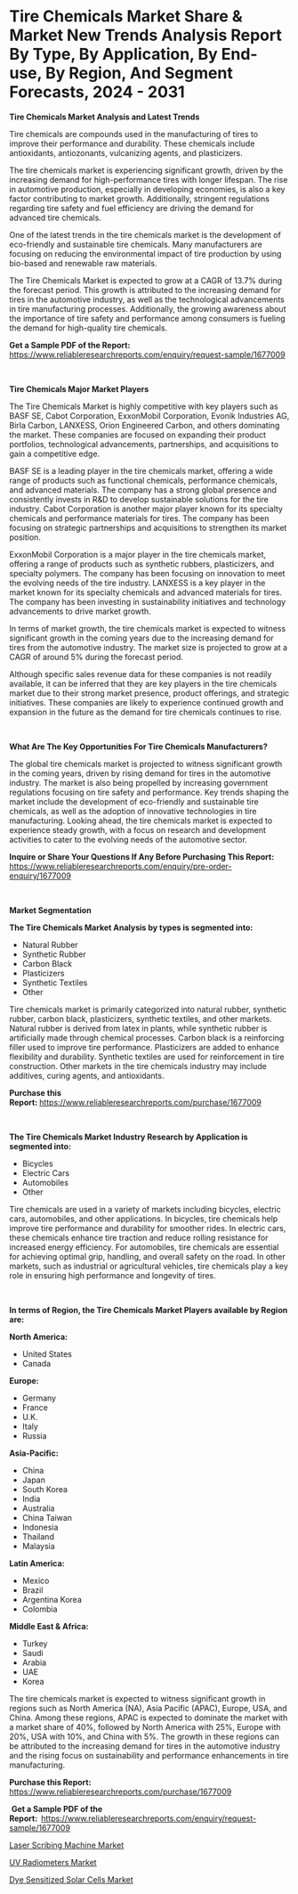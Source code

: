 <p><h1>Tire Chemicals Market Share & Market New Trends Analysis Report By Type, By Application, By End-use, By Region, And Segment Forecasts, 2024 - 2031</h1></p><p><strong>Tire Chemicals Market Analysis and Latest Trends</strong></p>
<p><p>Tire chemicals are compounds used in the manufacturing of tires to improve their performance and durability. These chemicals include antioxidants, antiozonants, vulcanizing agents, and plasticizers.</p><p>The tire chemicals market is experiencing significant growth, driven by the increasing demand for high-performance tires with longer lifespan. The rise in automotive production, especially in developing economies, is also a key factor contributing to market growth. Additionally, stringent regulations regarding tire safety and fuel efficiency are driving the demand for advanced tire chemicals.</p><p>One of the latest trends in the tire chemicals market is the development of eco-friendly and sustainable tire chemicals. Many manufacturers are focusing on reducing the environmental impact of tire production by using bio-based and renewable raw materials.</p><p>The Tire Chemicals Market is expected to grow at a CAGR of 13.7% during the forecast period. This growth is attributed to the increasing demand for tires in the automotive industry, as well as the technological advancements in tire manufacturing processes. Additionally, the growing awareness about the importance of tire safety and performance among consumers is fueling the demand for high-quality tire chemicals.</p></p>
<p><strong>Get a Sample PDF of the Report:&nbsp;</strong> <a href="https://www.reliableresearchreports.com/enquiry/request-sample/1677009">https://www.reliableresearchreports.com/enquiry/request-sample/1677009</a></p>
<p>&nbsp;</p>
<p><strong>Tire Chemicals Major Market Players</strong></p>
<p><p>The Tire Chemicals Market is highly competitive with key players such as BASF SE, Cabot Corporation, ExxonMobil Corporation, Evonik Industries AG, Birla Carbon, LANXESS, Orion Engineered Carbon, and others dominating the market. These companies are focused on expanding their product portfolios, technological advancements, partnerships, and acquisitions to gain a competitive edge.</p><p>BASF SE is a leading player in the tire chemicals market, offering a wide range of products such as functional chemicals, performance chemicals, and advanced materials. The company has a strong global presence and consistently invests in R&D to develop sustainable solutions for the tire industry. Cabot Corporation is another major player known for its specialty chemicals and performance materials for tires. The company has been focusing on strategic partnerships and acquisitions to strengthen its market position.</p><p>ExxonMobil Corporation is a major player in the tire chemicals market, offering a range of products such as synthetic rubbers, plasticizers, and specialty polymers. The company has been focusing on innovation to meet the evolving needs of the tire industry. LANXESS is a key player in the market known for its specialty chemicals and advanced materials for tires. The company has been investing in sustainability initiatives and technology advancements to drive market growth.</p><p>In terms of market growth, the tire chemicals market is expected to witness significant growth in the coming years due to the increasing demand for tires from the automotive industry. The market size is projected to grow at a CAGR of around 5% during the forecast period.</p><p>Although specific sales revenue data for these companies is not readily available, it can be inferred that they are key players in the tire chemicals market due to their strong market presence, product offerings, and strategic initiatives. These companies are likely to experience continued growth and expansion in the future as the demand for tire chemicals continues to rise.</p></p>
<p>&nbsp;</p>
<p><strong>What Are The Key Opportunities For Tire Chemicals Manufacturers?</strong></p>
<p><p>The global tire chemicals market is projected to witness significant growth in the coming years, driven by rising demand for tires in the automotive industry. The market is also being propelled by increasing government regulations focusing on tire safety and performance. Key trends shaping the market include the development of eco-friendly and sustainable tire chemicals, as well as the adoption of innovative technologies in tire manufacturing. Looking ahead, the tire chemicals market is expected to experience steady growth, with a focus on research and development activities to cater to the evolving needs of the automotive sector.</p></p>
<p><strong>Inquire or Share Your Questions If Any Before Purchasing This Report:</strong> <a href="https://www.reliableresearchreports.com/enquiry/pre-order-enquiry/1677009">https://www.reliableresearchreports.com/enquiry/pre-order-enquiry/1677009</a></p>
<p>&nbsp;</p>
<p><strong>Market Segmentation</strong></p>
<p><strong>The Tire Chemicals Market Analysis by types is segmented into:</strong></p>
<p><ul><li>Natural Rubber</li><li>Synthetic Rubber</li><li>Carbon Black</li><li>Plasticizers</li><li>Synthetic Textiles</li><li>Other</li></ul></p>
<p><p>Tire chemicals market is primarily categorized into natural rubber, synthetic rubber, carbon black, plasticizers, synthetic textiles, and other markets. Natural rubber is derived from latex in plants, while synthetic rubber is artificially made through chemical processes. Carbon black is a reinforcing filler used to improve tire performance. Plasticizers are added to enhance flexibility and durability. Synthetic textiles are used for reinforcement in tire construction. Other markets in the tire chemicals industry may include additives, curing agents, and antioxidants.</p></p>
<p><strong>Purchase this Report:&nbsp;</strong><a href="https://www.reliableresearchreports.com/purchase/1677009">https://www.reliableresearchreports.com/purchase/1677009</a></p>
<p>&nbsp;</p>
<p><strong>The Tire Chemicals Market Industry Research by Application is segmented into:</strong></p>
<p><ul><li>Bicycles</li><li>Electric Cars</li><li>Automobiles</li><li>Other</li></ul></p>
<p><p>Tire chemicals are used in a variety of markets including bicycles, electric cars, automobiles, and other applications. In bicycles, tire chemicals help improve tire performance and durability for smoother rides. In electric cars, these chemicals enhance tire traction and reduce rolling resistance for increased energy efficiency. For automobiles, tire chemicals are essential for achieving optimal grip, handling, and overall safety on the road. In other markets, such as industrial or agricultural vehicles, tire chemicals play a key role in ensuring high performance and longevity of tires.</p></p>
<p>&nbsp;</p>
<p><strong>In terms of Region, the Tire Chemicals Market Players available by Region are:</strong></p>
<p>
    <p> <strong> North America: </strong>
        <ul>
            <li>United States</li>
            <li>Canada</li>
        </ul>
        </p> 
    <p> <strong> Europe: </strong>
        <ul>
            <li>Germany</li>
            <li>France</li>
            <li>U.K.</li>
            <li>Italy</li>
            <li>Russia</li>
        </ul>
        </p> 
    <p> <strong> Asia-Pacific: </strong>
        <ul>
            <li>China</li>
            <li>Japan</li>
            <li>South Korea</li>
            <li>India</li>
            <li>Australia</li>
            <li>China Taiwan</li>
            <li>Indonesia</li>
            <li>Thailand</li>
            <li>Malaysia</li>
        </ul>
        </p> 
    <p> <strong> Latin America: </strong>
        <ul>
            <li>Mexico</li>
            <li>Brazil</li>
            <li>Argentina Korea</li>
            <li>Colombia</li>
        </ul>
        </p> 
    <p> <strong> Middle East & Africa: </strong>
        <ul>
            <li>Turkey</li>
            <li>Saudi</li>
            <li>Arabia</li>
            <li>UAE</li>
            <li>Korea</li>
        </ul>
    </p>
    </p>
<p><p>The tire chemicals market is expected to witness significant growth in regions such as North America (NA), Asia Pacific (APAC), Europe, USA, and China. Among these regions, APAC is expected to dominate the market with a market share of 40%, followed by North America with 25%, Europe with 20%, USA with 10%, and China with 5%. The growth in these regions can be attributed to the increasing demand for tires in the automotive industry and the rising focus on sustainability and performance enhancements in tire manufacturing.</p></p>
<p><strong>Purchase this Report: </strong><a href="https://www.reliableresearchreports.com/purchase/1677009">https://www.reliableresearchreports.com/purchase/1677009</a></p>
<p>&nbsp;<strong>Get a Sample PDF of the Report:&nbsp;&nbsp;</strong><a href="https://www.reliableresearchreports.com/enquiry/request-sample/1677009">https://www.reliableresearchreports.com/enquiry/request-sample/1677009</a></p>
<p><strong></strong></p>
<p><p><a href="https://view.publitas.com/reportprime-1/laser-scribing-machine-market-research-report-provides-thorough-industry-overview-which-offers-an-in-depth-analysis-of-product-trends-and-new-market-divisions/">Laser Scribing Machine Market</a></p><p><a href="https://view.publitas.com/reportprime-1/uv-radiometers-market-size-growing-and-forecasted-for-period-from-2023-2030-and-provides-complete-market-analysis-of-this-market/">UV Radiometers Market</a></p><p><a href="https://view.publitas.com/reportprime-1/dye-sensitized-solar-cells-market-size-growing-and-forecasted-for-period-from-2023-2030-and-provides-complete-market-analysis-of-this-market/">Dye Sensitized Solar Cells Market</a></p></p>